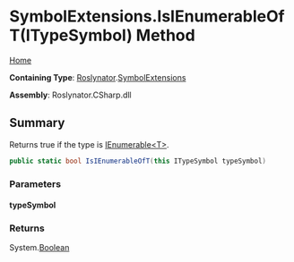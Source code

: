 <a name="_Top"></a>

# SymbolExtensions\.IsIEnumerableOfT\(ITypeSymbol\) Method

[Home](../../../README.md#_Top)

**Containing Type**: [Roslynator](../../README.md#_Top)\.[SymbolExtensions](../README.md#_Top)

**Assembly**: Roslynator\.CSharp\.dll

## Summary

Returns true if the type is [IEnumerable\<T>](https://docs.microsoft.com/en-us/dotnet/api/system.collections.generic.ienumerable-1)\.

```csharp
public static bool IsIEnumerableOfT(this ITypeSymbol typeSymbol)
```

### Parameters

#### typeSymbol

### Returns

System\.[Boolean](https://docs.microsoft.com/en-us/dotnet/api/system.boolean)

